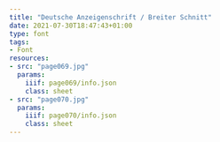 ```yaml
---
title: "Deutsche Anzeigenschrift / Breiter Schnitt"
date: 2021-07-30T18:47:43+01:00
type: font
tags:
- Font
resources:
- src: "page069.jpg"
  params:
    iiif: page069/info.json
    class: sheet
- src: "page070.jpg"
  params:
    iiif: page070/info.json
    class: sheet
---
```

